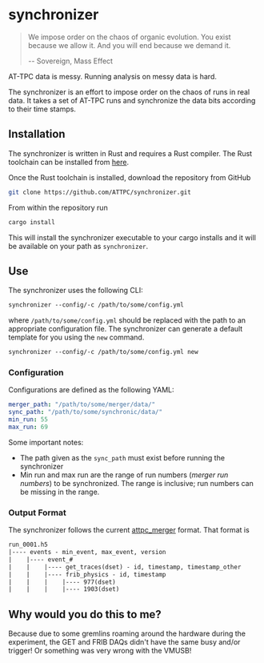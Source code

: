  # synchronizer

 > We impose order on the chaos of organic evolution. You exist because we allow it. And you will end because we demand it.
 >
 > -- Sovereign, Mass Effect

 AT-TPC data is messy. Running analysis on messy data is hard.

 The synchronizer is an effort to impose order on the chaos of runs in real data. It takes a set of AT-TPC runs and synchronize the data bits according to their time stamps.

 ## Installation

 The synchronizer is written in Rust and requires a Rust compiler. The Rust toolchain can be installed from [here](https://rust-lang.org).

 Once the Rust toolchain is installed, download the repository from GitHub

 ```bash
 git clone https://github.com/ATTPC/synchronizer.git
 ```

 From within the repository run

 ```bash
 cargo install
 ```

 This will install the synchronizer executable to your cargo installs and it will be available on your path as `synchronizer`.

 ## Use

 The synchronizer uses the following CLI:

 ```txt
 synchronizer --config/-c /path/to/some/config.yml
 ```

 where `/path/to/some/config.yml` should be replaced with the path to an appropriate configuration file. The synchronizer can generate a default template for you using the `new` command.

 ```txt
 synchronizer --config/-c /path/to/some/config.yml new
 ```

 ### Configuration

 Configurations are defined as the following YAML:

 ```yaml
 merger_path: "/path/to/some/merger/data/"
 sync_path: "/path/to/some/synchronic/data/"
 min_run: 55
 max_run: 69
 ```

 Some important notes:

 - The path given as the `sync_path` must exist before running the synchronizer
 - Min run and max run are the range of run numbers (*merger run numbers*) to be synchronized. The range is inclusive; run numbers can be missing in the range.

 ### Output Format

 The synchronizer follows the current [attpc_merger](https://github.com/attpc_merger) format. That format is

 ```txt
 run_0001.h5
 |---- events - min_event, max_event, version
 |    |---- event_#
 |    |    |---- get_traces(dset) - id, timestamp, timestamp_other
 |    |    |---- frib_physics - id, timestamp
 |    |    |    |---- 977(dset)
 |    |    |    |---- 1903(dset)
 ```

 ## Why would you do this to me?

 Because due to some gremlins roaming around the hardware during the experiment, the GET and FRIB DAQs didn't have the same busy and/or trigger!
 Or something was very wrong with the VMUSB!
